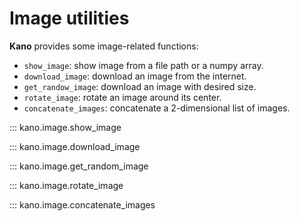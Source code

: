 # Image utilities

**Kano** provides some image-related functions:

- `show_image`: show image from a file path or a numpy array.
- `download_image`: download an image from the internet.
- `get_randow_image`: download an image with desired size.
- `rotate_image`: rotate an image around its center.
- `concatenate_images`: concatenate a 2-dimensional list of images.


::: kano.image.show_image

::: kano.image.download_image

::: kano.image.get_random_image

::: kano.image.rotate_image

::: kano.image.concatenate_images
